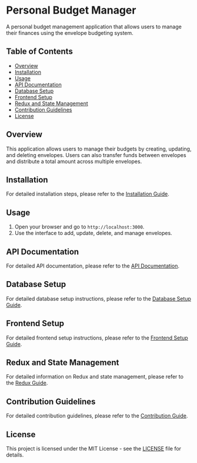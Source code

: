 # Personal Budget Manager

A personal budget management application that allows users to manage their finances using the envelope budgeting system.

## Table of Contents
- [Overview](#overview)
- [Installation](#installation)
- [Usage](#usage)
- [API Documentation](#api-documentation)
- [Database Setup](#database-setup)
- [Frontend Setup](#frontend-setup)
- [Redux and State Management](#redux-and-state-management)
- [Contribution Guidelines](#contribution-guidelines)
- [License](#license)

## Overview
This application allows users to manage their budgets by creating, updating, and deleting envelopes. Users can also transfer funds between envelopes and distribute a total amount across multiple envelopes.

## Installation
For detailed installation steps, please refer to the [Installation Guide](INSTALLATION.md).

## Usage
1. Open your browser and go to `http://localhost:3000`.
2. Use the interface to add, update, delete, and manage envelopes.

## API Documentation
For detailed API documentation, please refer to the [API Documentation](API.md).

## Database Setup
For detailed database setup instructions, please refer to the [Database Setup Guide](DATABASE.md).

## Frontend Setup
For detailed frontend setup instructions, please refer to the [Frontend Setup Guide](FRONTEND.md).

## Redux and State Management
For detailed information on Redux and state management, please refer to the [Redux Guide](REDUX.md).

## Contribution Guidelines
For detailed contribution guidelines, please refer to the [Contribution Guide](CONTRIBUTING.md).

## License
This project is licensed under the MIT License - see the [LICENSE](LICENSE) file for details.
